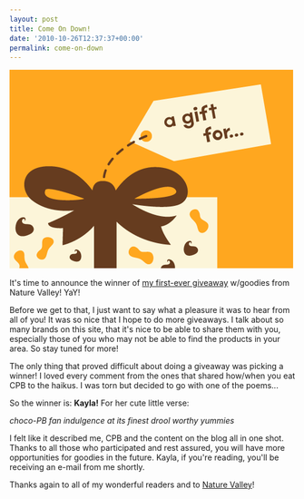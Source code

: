 ```yaml
---
layout: post
title: Come On Down!
date: '2010-10-26T12:37:37+00:00'
permalink: come-on-down
---
```

<a href="images/uploads/2010/10/giveaway_01.gif"><img src="images/uploads/2010/10/giveaway_01.gif" alt="" title="giveaway_01" width="500" height="350" class="alignnone size-full wp-image-967" /></a>

It's time to announce the winner of <a href="http://www.cpbgallery.com/2010/10/21/giveaway-halloween-comes-early-in-nature-valley/#comments">my first-ever giveaway</a> w/goodies from Nature Valley! YaY!

Before we get to that, I just want to say what a pleasure it was to hear from all of you! It was so nice that I hope to do more giveaways. I talk about so many brands on this site, that it's nice to be able to share them with you, especially those of you who may not be able to find the products in your area. So stay tuned for more!

The only thing that proved difficult about doing a giveaway was picking a winner! I loved every comment from the ones that shared how/when you eat CPB to the haikus. I was torn but decided to go with one of the poems...

So the winner is: <strong>Kayla!</strong> For her cute little verse:

<em>choco-PB fan
indulgence at its finest
drool worthy yummies</em>

I felt like it described me, CPB and the content on the blog all in one shot. Thanks to all those who participated and rest assured, you will have more opportunities for goodies in the future. Kayla, if you're reading, you'll be receiving an e-mail from me shortly.

Thanks again to all of my wonderful readers and to <a href="http://www.naturevalley.com/">Nature Valley</a>!
